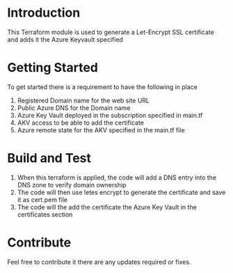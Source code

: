 # Introduction

This Terraform module is used to generate a Let-Encrypt SSL certificate and adds it the Azure Keyvault specified

# Getting Started

To get started there is a requirement to have the following in place

1. Registered Domain name for the web site URL
2. Public Azure DNS for the Domain name
3. Azure Key Vault deployed in the subscription specified in main.tf
4. AKV access to be able to add the certificate
5. Azure remote state for the AKV specified in the main.tf file

# Build and Test

1. When this terraform is applied, the code will add a DNS entry into the DNS zone to verify domain ownership
2. The code will then use letes encrypt to generate the certificate and save it as cert.pem file
3. The code will the add the certificate the Azure Key Vault in the certificates section

# Contribute

Feel free to contribute it there are any updates required or fixes.